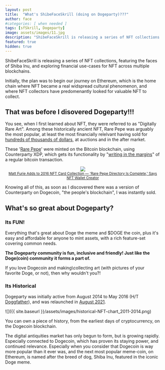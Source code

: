 ```yaml
---
layout: post
title:  "What's ShibeFaceSkrill (doing on Dogeparty)???"
author: face
#categories: [ when needed ]
tags: [sfSkrill, Dogeparty]
image: assets/images/11.jpg
description: "ShibeFaceSkrill is releasing a series of NFT collections featuring the faces of Shiba Inu exploring financial use-cases for NFT across multiple blockchains."
featured: true
hidden: true
---
```


ShibeFaceSkrill is releasing a series of NFT collections, featuring the faces of Shiba Inu, and exploring financial use-cases for NFT across multiple blockchains.

Initially, the plan was to begin our journey on Ethereum, which is the home chain where NFT became a real widspread cultural phenomenon, and where NFT collectors have predomenantly looked for valuable NFT to collect.

## That was before I disovered Dogeparty!!!

You see, when I first learned about NFT, they were referred to as "Digitally Rare Art". Among these historically ancient NFT, Rare Pepe was arguably the most popular, at least the most financially relelvant having sold for [hundreds of thousands of dollars](https://en.wikipedia.org/wiki/Rare_Pepe#History), at auctions and in the after market. 

These '[Rare Pepe](https://knowyourmeme.com/memes/rare-pepe)' were minted on the Bitcoin blockchain, using Counterparty XDP, which gets its functionality by "[writing in the margins](https://counterparty.io/docs/protocol_specification/)" of a regular bitcoin transaction. 

<center><img src="{{ site.baseurl }}assets/images/rarepepe.webp"><br>
<sub><a href="https://news.bitcoin.com/matt-furie-adds-to-2016-nft-card-collection-rare-pepe-directory-is-complete-says-nft-wallet-creator/">Matt Furie Adds to 2016 NFT Card Collection — 'Rare Pepe Directory Is Complete,' Says NFT Wallet Creator</a></sub></center>

Knowing all of this, as soon as I discovered there was a version of Counterparty on Dogecoin, "the people's blockchain", I was instantly sold.

## What's so great about Dogeparty?
### Its FUN!

Everything that's great about Doge the meme and $DOGE the coin, plus it's easy and affordable for anyone to mint assets, with a rich feature-set covering common needs. 

**The Dogeparty community is fun, inclusive and friendly! Just like the Doge(coin) community it forms a part of.**

If you love Dogecoin and making\collecting art (with pictures of your favorite Doge, or not), then why wouldn't you?!

### Its Historical

Dogeparty was initially active from August 2014 to May 2016 (H/T [Doggfather](https://doggfather.medium.com/dogeparty-nft-meta-layer-on-top-of-dogecoin-part-1-3105d7b24abf)), and was relaunched in [August 2021](https://doggfather.medium.com/dogeparty-what-has-happened-since-relaunch-in-fall-2021-part-2-47a324303080).

![]({{ site.baseurl }}/assets/images/historical-NFT-chart_2011-2014.png)

You can own a piece of history, from the earliest days of cryptocurrency, on the Dogecoin blockchain. 

The digital antiquities market has only begun to form, but is growing rapidly. Especially connected to Dogecoin, which has proven its staying power, and continued relevance. Especially when you consider that Dogecoin is way more popular than it ever was, and the next most popular meme-coin, on Ethereum, is named after the breed of dog, Shiba Inu, featured in the iconic Doge meme.

